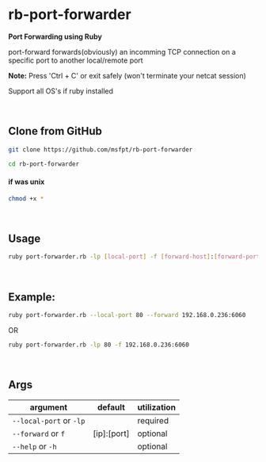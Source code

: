 # rb-port-forwarder

**Port Forwarding using Ruby**

port-forward forwards(obviously) an incomming TCP connection on a specific port to another local/remote port

**Note:** Press 'Ctrl + C' or exit safely (won't terminate your netcat session)

Support all OS's if ruby installed

<br>

## Clone from GitHub

```bash
git clone https://github.com/msfpt/rb-port-forwarder
```

```bash
cd rb-port-forwarder
```

#### if was unix

```bash
chmod +x *
```

<br>

## Usage
```bash
ruby port-forwarder.rb -lp [local-port] -f [forward-host]:[forward-port]
```

<br>

## Example:
```bash
ruby port-forwarder.rb --local-port 80 --forward 192.168.0.236:6060
```

 OR

```bash
ruby port-forwarder.rb -lp 80 -f 192.168.0.236:6060
```

<br>

## Args

   |   argument    |     default     | utilization |
   | ------------- | --------------- | ----------- |
   | `--local-port` or `-lp` |  | required |
   | `--forward` or `f` | [ip]:[port] | optional |
   | `--help` or `-h` |  | optional |
